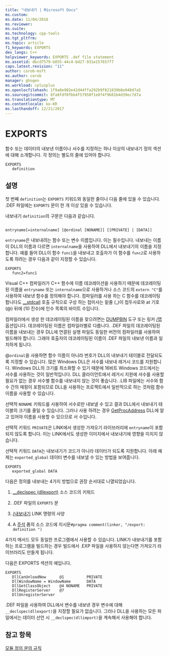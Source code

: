 ```yaml
---
title: "내보내기 | Microsoft Docs"
ms.custom: 
ms.date: 11/04/2016
ms.reviewer: 
ms.suite: 
ms.technology: cpp-tools
ms.tgt_pltfrm: 
ms.topic: article
f1_keywords: EXPORTS
dev_langs: C++
helpviewer_keywords: EXPORTS .def file statement
ms.assetid: dbcd7579-b855-44c4-bd27-931e157657f7
caps.latest.revision: "11"
author: corob-msft
ms.author: corob
manager: ghogen
ms.workload: cplusplus
ms.openlocfilehash: 1f9a8e902e42d44ffa292b9f821839b8e948d7a5
ms.sourcegitcommit: 8fa8fdf0fbb4f57950f1e8f4f9b81b4d39ec7d7a
ms.translationtype: MT
ms.contentlocale: ko-KR
ms.lasthandoff: 12/21/2017
---
```

# <a name="exports"></a>EXPORTS
함수 또는 데이터의 내보낸 이름이나 서수를 지정하는 하나 이상의 내보내기 정의 섹션에 대해 소개합니다. 각 정의는 별도의 줄에 있어야 합니다.  
  
```  
EXPORTS  
   definition  
```  
  
## <a name="remarks"></a>설명  
 첫 번째 `definition`는 `EXPORTS` 키워드와 동일한 줄이나 다음 줄에 있을 수 있습니다. .DEF 파일에는 `EXPORTS` 문이 한 개 이상 있을 수 있습니다.  
  
 내보내기 `definition`의 구문은 다음과 같습니다.  
  
```  
  
entryname[=internalname] [@ordinal [NONAME]] [[PRIVATE] | [DATA]]  
```  
  
 `entryname`은 내보내려는 함수 또는 변수 이름입니다. 이는 필수입니다. 내보내는 이름이 DLL의 이름과 다르면 `internalname`을 사용하여 DLL에서 내보내기의 이름을 지정합니다. 예를 들어 DLL이 함수 `func1`을 내보내고 호출자가 이 함수를 `func2`로 사용하도록 하려는 경우 다음과 같이 지정할 수 있습니다.  
  
```  
EXPORTS  
   func2=func1  
```  
  
 Visual C++ 컴파일러가 C++ 함수에 이름 데코레이션을 사용하기 때문에 데코레이팅된 이름을 `entryname` 또는 `internalname`으로 사용하거나 소스 코드의 `extern "C"`를 사용하여 내보낸 함수를 정의해야 합니다. 컴파일러를 사용 하는 C 함수를 데코레이팅합니다도 [__stdcall](../../cpp/stdcall.md) 호출 규칙으로 구성 하는 접미사는 밑줄 (_)이 접두사로와 at 기호 (@) 뒤에 (10 진수)에 인수 목록의 바이트 수입니다.  
  
 컴파일러에서 생성 한 데코레이팅된 이름을 찾으려면는 [DUMPBIN](../../build/reference/dumpbin-reference.md) 도구 또는 링커 [/맵](../../build/reference/map-generate-mapfile.md) 옵션입니다. 데코레이팅된 이름은 컴파일러별로 다릅니다. .DEF 파일의 데코레이팅된 이름을 내보내는 경우 DLL에 연결된 실행 파일도 동일한 버전의 컴파일러를 사용하여 빌드해야 합니다. 그래야 호출자의 데코레이팅된 이름이 .DEF 파일의 내보낸 이름과 일치하게 됩니다.  
  
 @`ordinal`을 사용하면 함수 이름이 아니라 번호가 DLL의 내보내기 테이블로 전달되도록 지정할 수 있습니다. 많은 Windows DLL은 서수를 내보내 레거시 코드를 지원합니다. Windows DLL의 크기를 최소화할 수 있기 때문에 16비트 Windows 코드에서는 서수를 사용하는 것이 일반적입니다. DLL 클라이언트에서 레거시 지원에 서수를 사용할 필요가 없는 경우 서수별 함수를 내보내지 않는 것이 좋습니다. .LIB 파일에는 서수와 함수 간의 매핑이 포함되므로 DLL을 사용하는 프로젝트에서 일반적으로 하는 것처럼 함수 이름을 사용할 수 있습니다.  
  
 선택적 `NONAME` 키워드를 사용하여 서수로만 내보낼 수 있고 결과 DLL에서 내보내기 테이블의 크기를 줄일 수 있습니다. 그러나 사용 하려는 경우 [GetProcAddress](http://msdn.microsoft.com/library/windows/desktop/ms683212.aspx) DLL에 알고 있어야 이름을 사용할 수 있으므로 서 수입니다.  
  
 선택적 키워드 `PRIVATE`은 LINK에서 생성한 가져오기 라이브러리에 `entryname`이 포함되지 않도록 합니다. 이는 LINK에서도 생성한 이미지에서 내보내기에 영향을 미치지 않습니다.  
  
 선택적 키워드 `DATA`는 내보내기가 코드가 아니라 데이터가 되도록 지원합니다. 아래 예제는 `exported_global` 데이터 변수를 내보낼 수 있는 방법을 보여줍니다.  
  
```  
EXPORTS  
   exported_global DATA  
```  
  
 다음은 정의를 내보내는 4가지 방법으로 권장 순서대로 나열되었습니다.  
  
1.  [__declspec (dllexport)](../../cpp/dllexport-dllimport.md) 소스 코드의 키워드  
  
2.  .DEF 파일의 `EXPORTS` 문  
  
3.  [/내보내기](../../build/reference/export-exports-a-function.md) LINK 명령의 사양  
  
4.  A [주석](../../preprocessor/comment-c-cpp.md) 폼의 소스 코드에 지시문`#pragma comment(linker, "/export: definition ")`  
  
 4가지 메서드 모두 동일한 프로그램에서 사용할 수 있습니다. LINK가 내보내기를 포함하는 프로그램을 빌드하는 경우 빌드에서 .EXP 파일을 사용하지 않는다면 가져오기 라이브러리도 만들게 됩니다.  
  
 다음은 EXPORTS 섹션의 예입니다.  
  
```  
EXPORTS  
   DllCanUnloadNow      @1          PRIVATE  
   DllWindowName = WindowName       DATA  
   DllGetClassObject    @4 NONAME   PRIVATE  
   DllRegisterServer    @7  
   DllUnregisterServer  
```  
  
 .DEF 파일을 사용하여 DLL에서 변수를 내보낸 경우 변수에 대해 `__declspec(dllexport)`을 지정할 필요가 없습니다. 그러나 DLL을 사용하는 모든 파일에서는 데이터 선언 시 `__declspec(dllimport)`을 계속해서 사용해야 합니다.  
  
## <a name="see-also"></a>참고 항목  
 [모듈 정의 문의 규칙](../../build/reference/rules-for-module-definition-statements.md)
